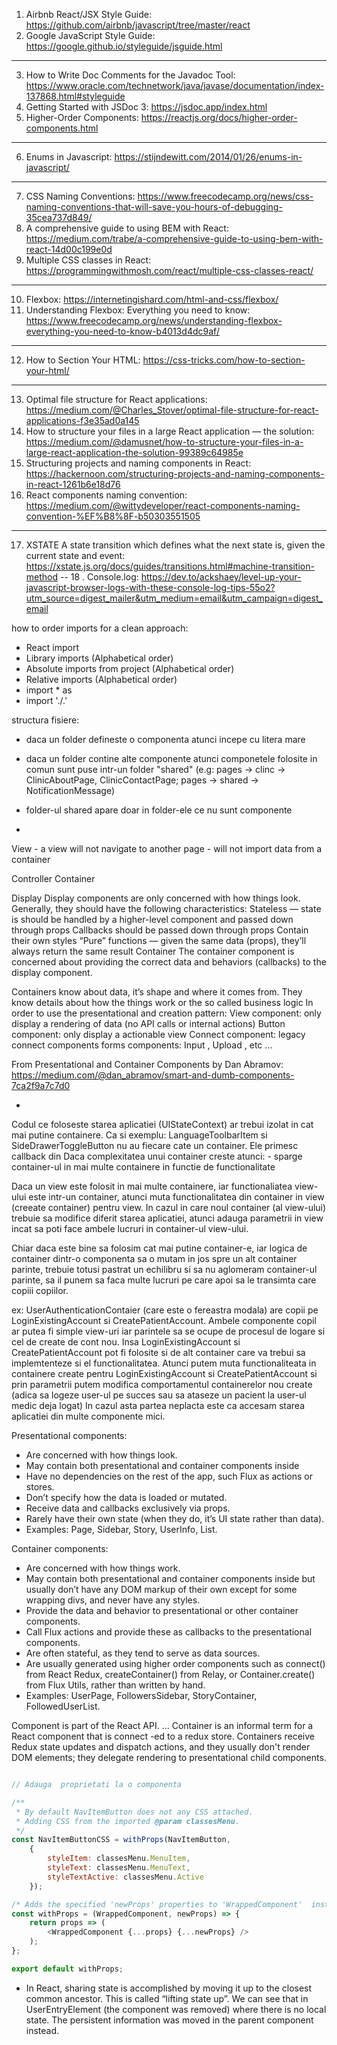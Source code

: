 1. Airbnb React/JSX Style Guide: https://github.com/airbnb/javascript/tree/master/react
2. Google JavaScript Style Guide: https://google.github.io/styleguide/jsguide.html
---
3. How to Write Doc Comments for the Javadoc Tool: https://www.oracle.com/technetwork/java/javase/documentation/index-137868.html#styleguide
4. Getting Started with JSDoc 3: https://jsdoc.app/index.html
5. Higher-Order Components: https://reactjs.org/docs/higher-order-components.html
---
6. Enums in Javascript: https://stijndewitt.com/2014/01/26/enums-in-javascript/
---
7. CSS Naming Conventions: https://www.freecodecamp.org/news/css-naming-conventions-that-will-save-you-hours-of-debugging-35cea737d849/
8. A comprehensive guide to using BEM with React: https://medium.com/trabe/a-comprehensive-guide-to-using-bem-with-react-14d00c199e0d
9. Multiple CSS classes in React: https://programmingwithmosh.com/react/multiple-css-classes-react/
---
10. Flexbox: https://internetingishard.com/html-and-css/flexbox/
11. Understanding Flexbox: Everything you need to know: https://www.freecodecamp.org/news/understanding-flexbox-everything-you-need-to-know-b4013d4dc9af/
---
12. How to Section Your HTML: https://css-tricks.com/how-to-section-your-html/
---
13. Optimal file structure for React applications: https://medium.com/@Charles_Stover/optimal-file-structure-for-react-applications-f3e35ad0a145
14. How to structure your files in a large React application — the solution: https://medium.com/@damusnet/how-to-structure-your-files-in-a-large-react-application-the-solution-99389c64985e
15. Structuring projects and naming components in React: https://hackernoon.com/structuring-projects-and-naming-components-in-react-1261b6e18d76
16. React components naming convention: https://medium.com/@wittydeveloper/react-components-naming-convention-%EF%B8%8F-b50303551505
---
17. XSTATE A state transition which defines what the next state is, given the current state and event: https://xstate.js.org/docs/guides/transitions.html#machine-transition-method
--
18 . Console.log: https://dev.to/ackshaey/level-up-your-javascript-browser-logs-with-these-console-log-tips-55o2?utm_source=digest_mailer&utm_medium=email&utm_campaign=digest_email

how to order imports for a clean approach:
   - React import
   - Library imports (Alphabetical order)
   - Absolute imports from project (Alphabetical order)
   - Relative imports (Alphabetical order)
   - import * as
   - import './<some file>.<some ext>'

structura fisiere:
   - daca un folder defineste o componenta atunci incepe cu litera mare
   - daca un folder contine alte componente atunci componetele folosite in comun sunt puse intr-un folder "shared" (e.g: pages -> clinc -> ClinicAboutPage, ClinicContactPage; pages -> shared -> NotificationMessage)
   - folder-ul shared apare doar in folder-ele ce nu sunt componente

-
View 
    - a view will not navigate to another page
    - will not import data from a container

Controller
Container

Display
Display components are only concerned with how things look. Generally, they should have the following characteristics:
Stateless — state is should be handled by a higher-level component and passed down through props
Callbacks should be passed down through props
Contain their own styles
“Pure” functions — given the same data (props), they’ll always return the same result
Container
The container component is concerned about providing the correct data and behaviors (callbacks) to the display component. 

Containers know about data, it’s shape and where it comes from. They know details about how the things work or the so called business logic
In order to use the presentational and creation pattern: 
View component: only display a rendering of data (no API calls or internal actions)
Button component: only display a actionable view
Connect component: legacy connect components
forms components: Input , Upload , etc …

From Presentational and Container Components by Dan Abramov: https://medium.com/@dan_abramov/smart-and-dumb-components-7ca2f9a7c7d0

- 

Codul ce foloseste starea aplicatiei (UIStateContext) ar trebui izolat in cat mai putine containere. 
Ca si exemplu: LanguageToolbarItem si SideDrawerToggleButton nu au fiecare cate un container. Ele primesc callback din 
Daca complexitatea unui container creste atunci:
    - sparge container-ul in mai multe containere in functie de functionalitate
 
 Daca un view este folosit in mai multe containere, iar functionaliatea view-ului este 
 intr-un container, atunci muta functionalitatea din container in view (creeate container)
 pentru view. In cazul in care noul container (al view-ului) trebuie sa modifice diferit
 starea aplicatiei, atunci adauga parametrii in view incat sa poti face ambele lucruri in
 container-ul view-ului.

Chiar daca este bine sa folosim cat mai putine container-e, iar logica de container dintr-o componenta sa o mutam in jos spre un alt container parinte, trebuie totusi pastrat un echilibru si sa nu aglomeram container-ul parinte, sa il punem sa faca multe lucruri pe care apoi sa le transimta care copiii copiilor.

ex: UserAuthenticationContaier (care este o fereastra modala) are copii pe LoginExistingAccount si CreatePatientAccount.
Ambele componente copil ar putea fi simple view-uri iar parintele sa se ocupe de procesul de logare si cel de create de cont nou.
Insa LoginExistingAccount si CreatePatientAccount pot fi folosite si de alt container care va trebui sa implemtenteze si el functionalitatea. 
Atunci putem muta functionaliteata in containere create pentru LoginExistingAccount si CreatePatientAccount si prin parametrii putem modifica comportamentul containerelor nou create (adica sa logeze user-ul pe succes sau sa ataseze un pacient la user-ul medic deja logat)
In cazul asta partea neplacta este ca accesam starea aplicatiei din multe componente mici.

Presentational components:
* Are concerned with how things look.
* May contain both presentational and container components inside
* Have no dependencies on the rest of the app, such Flux as actions or stores.
* Don’t specify how the data is loaded or mutated.
* Receive data and callbacks exclusively via props.
* Rarely have their own state (when they do, it’s UI state rather than data).
* Examples: Page, Sidebar, Story, UserInfo, List.

Container components:
* Are concerned with how things work.
* May contain both presentational and container components inside but usually don’t have any DOM markup of their own except for some wrapping divs, and never have any styles.
* Provide the data and behavior to presentational or other container components.
* Call Flux actions and provide these as callbacks to the presentational components.
* Are often stateful, as they tend to serve as data sources.
* Are usually generated using higher order components such as connect() from React Redux, createContainer() from Relay, or Container.create() from Flux Utils, rather than written by hand.
* Examples: UserPage, FollowersSidebar, StoryContainer, FollowedUserList.


Component is part of the React API. ... Container is an informal term for a React component that is connect -ed to a redux store. Containers receive Redux state updates and dispatch actions, and they usually don't render DOM elements; they delegate rendering to presentational child components.
```js

// Adauga  proprietati la o componenta

/**
 * By default NavItemButton does not any CSS attached. 
 * Adding CSS from the imported @param classesMenu.
 */
const NavItemButtonCSS = withProps(NavItemButton, 
    {
        styleItem: classesMenu.MenuItem, 
        styleText: classesMenu.MenuText, 
        styleTextActive: classesMenu.Active
    });

/* Adds the specified 'newProps' properties to 'WrappedComponent'  instance */
const withProps = (WrappedComponent, newProps) => {
    return props => (
        <WrappedComponent {...props} {...newProps} />
    );
};

export default withProps;
```


- In React, sharing state is accomplished by moving it up to the closest common ancestor. This is called “lifting state up”. 
We can see that in UserEntryElement (the component was removed) where there is no local state. 
The persistent information was moved in the parent component instead.
